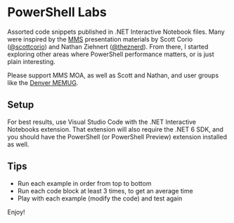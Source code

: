 # PowerShell Labs

Assorted code snippets published in .NET Interactive Notebook files. Many were inspired by
the [MMS](https://mmsmoa.com) presentation materials by Scott Corio ([@scottcorio](https://twitter.com/ScottCorio)) 
and Nathan Ziehnert ([@theznerd](https://twitter.com/theznerd)). From there,
I started exploring other areas where PowerShell performance matters, or is just plain interesting.

Please support MMS MOA, as well as Scott and Nathan, and user groups like the [Denver MEMUG](https://memug.org/).

## Setup

For best results, use Visual Studio Code with the .NET Interactive Notebooks extension. That extension
will also require the .NET 6 SDK, and you should have the PowerShell (or PowerShell Preview) extension
installed as well.

## Tips

* Run each example in order from top to bottom
* Run each code block at least 3 times, to get an average time
* Play with each example (modify the code) and test again

Enjoy!